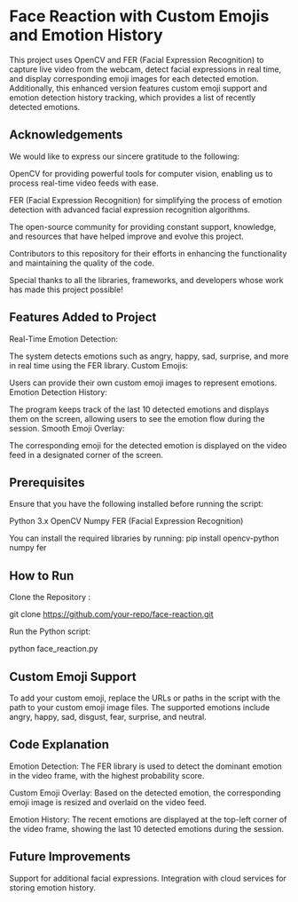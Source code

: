 
# Face Reaction with Custom Emojis and Emotion History

This project uses OpenCV and FER (Facial Expression Recognition) to capture live video from the webcam, detect facial expressions in real time, and display corresponding emoji images for each detected emotion. Additionally, this enhanced version features custom emoji support and emotion detection history tracking, which provides a list of recently detected emotions.




## Acknowledgements

 We would like to express our sincere gratitude to the following:

OpenCV for providing powerful tools for computer vision, enabling us to process real-time video feeds with ease.

FER (Facial Expression Recognition) for simplifying the process of emotion detection with advanced facial expression recognition algorithms.

The open-source community for providing constant support, knowledge, and resources that have helped improve and evolve this project.

Contributors to this repository for their efforts in enhancing the functionality and maintaining the quality of the code.

Special thanks to all the libraries, frameworks, and developers whose work has made this project possible!


## Features Added to Project 

Real-Time Emotion Detection:

The system detects emotions such as angry, happy, sad, surprise, and more in real time using the FER library.
Custom Emojis:

Users can provide their own custom emoji images to represent emotions.
Emotion Detection History:

The program keeps track of the last 10 detected emotions and displays them on the screen, allowing users to see the emotion flow during the session.
Smooth Emoji Overlay:

The corresponding emoji for the detected emotion is displayed on the video feed in a designated corner of the screen.
## Prerequisites

Ensure that you have the following installed before running the script:

Python 3.x
OpenCV
Numpy
FER (Facial Expression Recognition)

You can install the required libraries by running:
pip install opencv-python numpy fer


## How to Run

Clone the Repository :

git clone https://github.com/your-repo/face-reaction.git

Run the Python script:

python face_reaction.py


## Custom Emoji Support

To add your custom emoji, replace the URLs or paths in the script with the path to your custom emoji image files. The supported emotions include angry, happy, sad, disgust, fear, surprise, and neutral.


## Code Explanation

Emotion Detection: The FER library is used to detect the dominant emotion in the video frame, with the highest probability score.

Custom Emoji Overlay: Based on the detected emotion, the corresponding emoji image is resized and overlaid on the video feed.

Emotion History: The recent emotions are displayed at the top-left corner of the video frame, showing the last 10 detected emotions during the session.


## Future Improvements 

Support for additional facial expressions.
Integration with cloud services for storing emotion history.